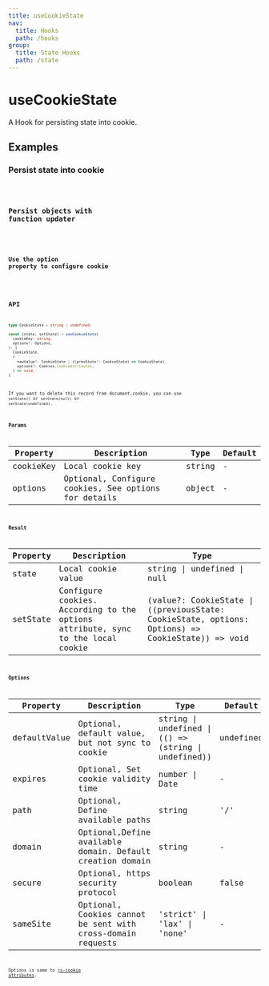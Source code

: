 ```yaml
---
title: useCookieState
nav:
  title: Hooks
  path: /hooks
group:
  title: State Hooks
  path: /state
---
```


# useCookieState

A Hook for persisting state into cookie.

## Examples

### Persist state into cookie

<code src="./demo/demo1.tsx" />

### Persist objects with function updater

<code src="./demo/demo2.tsx" />

### Use the option property to configure cookie

<code src="./demo/demo3.tsx" />

## API

```typescript
type CookieState = string | undefined;

const [state, setState] = useCookieState(
  cookieKey: string,
  options?: Options,
): [
  CookieState,
  (
    newValue?: CookieState | ((prevState?: CookieState) => CookieState),
    options?: Cookies.CookieAttributes,
  ) => void,
]
```

If you want to delete this record from document.cookie, you can use `setState()` or `setState(null)` or `setState(undefined)`.

### Params

| Property       | Description                 | Type                 | Default |
| ------------ | ------------------------ | -------------------- | ------ |
| cookieKey    | Local cookie key | string | - |
| options | Optional, Configure cookies, See options for details | object | - |

### Result

| Property       | Description                 | Type                 |
| -------- | ------------ | ---------------------------------------------------------------------------------------------------- |
| state    | Local cookie value | string \| undefined \| null                                                                          |
| setState | Configure cookies. According to the options attribute, sync to the local cookie | (value?: CookieState \| ((previousState: CookieState, options: Options) => CookieState)) => void |

### Options

| Property       | Description                 | Type                 | Default |
| -------- | ------------------------------------------------- | --------------------- | ------ |
| defaultValue | Optional, default value, but not sync to cookie | string \| undefined \| (() => (string \| undefined)) | undefined | undefined |
| expires  | Optional, Set cookie validity time | number \| Date | - |
| path | Optional, Define available paths | string | '/' |
| domain | Optional,Define available domain. Default creation domain| string | - |
| secure | Optional, https security protocol | boolean | false |
| sameSite | Optional, Cookies cannot be sent with cross-domain requests | 'strict' \| 'lax' \| 'none' | - |

Options is same to [js-cookie attributes](https://github.com/js-cookie/js-cookie#cookie-attributes).